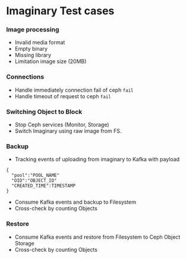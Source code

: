 # Imaginary Test cases

### Image processing
* Invalid media format
* Empty binary
* Missing library
* Limitation image size (20MB)

### Connections
* Handle immediately connection fail of ceph `fail`
* Handle timeout of request to ceph `fail`

### Switching Object to Block
* Stop Ceph services (Monitor, Storage)
* Switch Imaginary using raw image from FS.

### Backup
* Tracking events of uploading from imaginary to Kafka with payload
```
{
  "pool":"POOL_NAME"
  "OID":"OBJECT_ID"
  "CREATED_TIME":TIMESTAMP
}
```
* Consume Kafka events and backup to Filesystem
* Cross-check by counting Objects

### Restore
* Consume Kafka events and restore from Filesystem to Ceph Object Storage
* Cross-check by counting Objects
